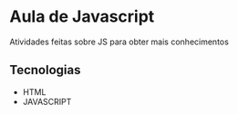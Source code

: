 # Aula de Javascript

Atividades feitas sobre JS para obter mais conhecimentos

## Tecnologias
- HTML
- JAVASCRIPT

